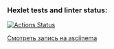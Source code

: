 ### Hexlet tests and linter status:
[![Actions Status](https://github.com/bolnitsa/python-project-49/actions/workflows/hexlet-check.yml/badge.svg)](https://github.com/bolnitsa/python-project-49/actions)

[Смотреть запись на asciinema](https://asciinema.org/a/9ZKVSCdXvjUqher7pcgnOHRZO)

